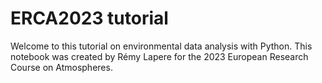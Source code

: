 # ERCA2023 tutorial

Welcome to this tutorial on environmental data analysis with Python. This notebook was created by Rémy Lapere for the 2023 European Research Course on Atmospheres.
